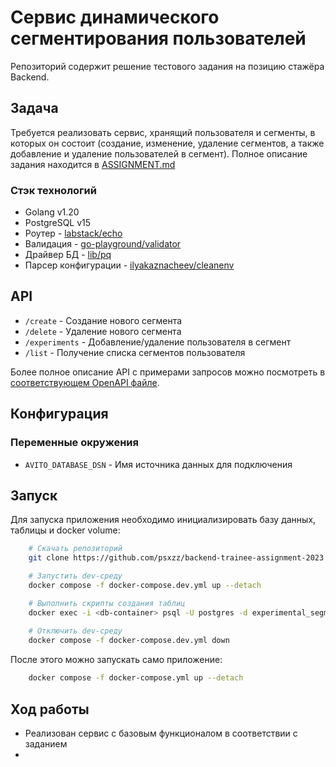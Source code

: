 # Сервис динамического сегментирования пользователей
Репозиторий содержит решение тестового задания на позицию стажёра Backend.

## Задача
Требуется реализовать сервис, хранящий пользователя и сегменты, в которых он состоит (создание, изменение, удаление сегментов, а также добавление и удаление пользователей в сегмент). 
Полное описание задания находится в [ASSIGNMENT.md](./ASSIGNMENT.md)

### Стэк технологий
- Golang v1.20
- PostgreSQL v15
- Роутер                - [labstack/echo](https://github.com/labstack/echo) 
- Валидация             - [go-playground/validator](https://github.com/go-playground/validator)
- Драйвер БД            - [lib/pq](https://github.com/lib/pq)
- Парсер конфигурации   - [ilyakaznacheev/cleanenv](https://github.com/ilyakaznacheev/cleanenv)

## API
- `/create` - Создание нового сегмента
- `/delete` - Удаление нового сегмента
- `/experiments` - Добавление/удаление пользователя в сегмент
- `/list` - Получение списка сегментов пользователя
  
Более полное описание API с примерами запросов можно посмотреть в [соответствующем OpenAPI файле](./api/openapi.yaml).

## Конфигурация
### Переменные окружения
- `AVITO_DATABASE_DSN` - Имя источника данных для подключения

## Запуск
Для запуска приложения необходимо инициализировать базу данных, таблицы и docker volume:
```bash
    # Скачать репозиторий
    git clone https://github.com/psxzz/backend-trainee-assignment-2023.git

    # Запустить dev-среду
    docker compose -f docker-compose.dev.yml up --detach

    # Выполнить скрипты создания таблиц
    docker exec -i <db-container> psql -U postgres -d experimental_segments < ./migrations/*.sql
    
    # Отключить dev-среду
    docker compose -f docker-compose.dev.yml down
```
После этого можно запускать само приложение:
```bash
    docker compose -f docker-compose.yml up --detach
```

## Ход работы
- Реализован сервис с базовым функционалом в соответствии с заданием
- 